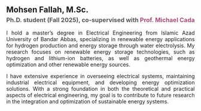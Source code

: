 <h2 style="margin-bottom: 5px;">Mohsen Fallah, M.Sc.</h2>

<p style="margin-top: 0; font-size: 16px; color: #555;">
    <strong>Ph.D. student (Fall 2025), co-supervised with
        <a href="https://www.dal.ca/faculty/engineering/electrical/faculty-staff/our-faculty/professors/cada-michael.html" style="color: #a64d79; text-decoration: none;">
            Prof. Michael Cada
        </a>
    </strong>
</p>

<p style="text-align: justify;">
    I hold a master’s degree in Electrical Engineering from
    Islamic Azad University of Bandar Abbas, specializing in renewable energy applications for hydrogen production and energy storage through water electrolysis. My research focuses on renewable energy storage technologies, such as hydrogen and lithium-ion batteries, as well as geothermal energy optimization and other renewable energy sources.
</p>

<p style="text-align: justify;">
    I have extensive experience in overseeing electrical systems, maintaining industrial
    electrical equipment, and developing energy optimization solutions. With a strong
    foundation in both the theoretical and practical aspects of electrical engineering,
    my goal is to contribute to future research in the integration and optimization of
    sustainable energy systems.
</p>
